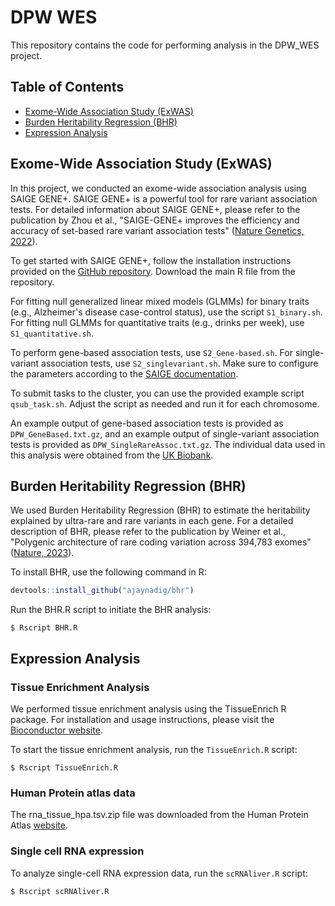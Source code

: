 # DPW WES

This repository contains the code for performing analysis in the DPW_WES project.

## Table of Contents

- [Exome-Wide Association Study (ExWAS)](#exome-wide-association-study-exwas)
- [Burden Heritability Regression (BHR)](#burden-heritability-regression-bhr)
- [Expression Analysis](#expression-analysis)

## Exome-Wide Association Study (ExWAS)

In this project, we conducted an exome-wide association analysis using SAIGE GENE+. SAIGE GENE+ is a powerful tool for rare variant association tests. For detailed information about SAIGE GENE+, please refer to the publication by Zhou et al., "SAIGE-GENE+ improves the efficiency and accuracy of set-based rare variant association tests" ([Nature Genetics, 2022](https://doi.org/10.1038/s41588-022-01178-w)).

To get started with SAIGE GENE+, follow the installation instructions provided on the [GitHub repository](https://github.com/weizhouUMICH/SAIGE). Download the main R file from the repository.

For fitting null generalized linear mixed models (GLMMs) for binary traits (e.g., Alzheimer's disease case-control status), use the script `S1_binary.sh`. For fitting null GLMMs for quantitative traits (e.g., drinks per week), use `S1_quantitative.sh`.

To perform gene-based association tests, use `S2_Gene-based.sh`. For single-variant association tests, use `S2_singlevariant.sh`. Make sure to configure the parameters according to the [SAIGE documentation](https://saigegit.github.io/SAIGE-doc/).

To submit tasks to the cluster, you can use the provided example script `qsub_task.sh`. Adjust the script as needed and run it for each chromosome.

An example output of gene-based association tests is provided as `DPW_GeneBased.txt.gz`, and an example output of single-variant association tests is provided as `DPW_SingleRareAssoc.txt.gz`. The individual data used in this analysis were obtained from the [UK Biobank](https://www.ukbiobank.ac.uk/).

## Burden Heritability Regression (BHR)

We used Burden Heritability Regression (BHR) to estimate the heritability explained by ultra-rare and rare variants in each gene. For a detailed description of BHR, please refer to the publication by Weiner et al., "Polygenic architecture of rare coding variation across 394,783 exomes" ([Nature, 2023](https://doi.org/10.1038/s41586-022-05684-z)).

To install BHR, use the following command in R:

```R
devtools::install_github("ajaynadig/bhr")
```

Run the BHR.R script to initiate the BHR analysis:

```shell
$ Rscript BHR.R 
```

## Expression Analysis

### Tissue Enrichment Analysis

We performed tissue enrichment analysis using the TissueEnrich R package. For installation and usage instructions, please visit the [Bioconductor website](https://bioconductor.org/packages/release/bioc/html/TissueEnrich.html).

To start the tissue enrichment analysis, run the `TissueEnrich.R` script:

```shell
$ Rscript TissueEnrich.R
```

### Human Protein atlas data

The rna_tissue_hpa.tsv.zip file was downloaded from the Human Protein Atlas [website](https://www.proteinatlas.org/).

### Single cell RNA expression
To analyze single-cell RNA expression data, run the `scRNAliver.R` script:
```shell
$ Rscript scRNAliver.R 
```

